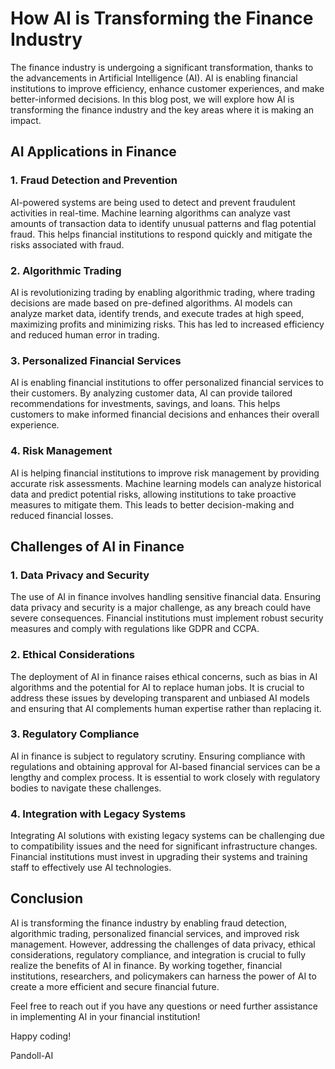 # How AI is Transforming the Finance Industry

The finance industry is undergoing a significant transformation, thanks to the advancements in Artificial Intelligence (AI). AI is enabling financial institutions to improve efficiency, enhance customer experiences, and make better-informed decisions. In this blog post, we will explore how AI is transforming the finance industry and the key areas where it is making an impact.

## AI Applications in Finance

### 1. Fraud Detection and Prevention

AI-powered systems are being used to detect and prevent fraudulent activities in real-time. Machine learning algorithms can analyze vast amounts of transaction data to identify unusual patterns and flag potential fraud. This helps financial institutions to respond quickly and mitigate the risks associated with fraud.

### 2. Algorithmic Trading

AI is revolutionizing trading by enabling algorithmic trading, where trading decisions are made based on pre-defined algorithms. AI models can analyze market data, identify trends, and execute trades at high speed, maximizing profits and minimizing risks. This has led to increased efficiency and reduced human error in trading.

### 3. Personalized Financial Services

AI is enabling financial institutions to offer personalized financial services to their customers. By analyzing customer data, AI can provide tailored recommendations for investments, savings, and loans. This helps customers to make informed financial decisions and enhances their overall experience.

### 4. Risk Management

AI is helping financial institutions to improve risk management by providing accurate risk assessments. Machine learning models can analyze historical data and predict potential risks, allowing institutions to take proactive measures to mitigate them. This leads to better decision-making and reduced financial losses.

## Challenges of AI in Finance

### 1. Data Privacy and Security

The use of AI in finance involves handling sensitive financial data. Ensuring data privacy and security is a major challenge, as any breach could have severe consequences. Financial institutions must implement robust security measures and comply with regulations like GDPR and CCPA.

### 2. Ethical Considerations

The deployment of AI in finance raises ethical concerns, such as bias in AI algorithms and the potential for AI to replace human jobs. It is crucial to address these issues by developing transparent and unbiased AI models and ensuring that AI complements human expertise rather than replacing it.

### 3. Regulatory Compliance

AI in finance is subject to regulatory scrutiny. Ensuring compliance with regulations and obtaining approval for AI-based financial services can be a lengthy and complex process. It is essential to work closely with regulatory bodies to navigate these challenges.

### 4. Integration with Legacy Systems

Integrating AI solutions with existing legacy systems can be challenging due to compatibility issues and the need for significant infrastructure changes. Financial institutions must invest in upgrading their systems and training staff to effectively use AI technologies.

## Conclusion

AI is transforming the finance industry by enabling fraud detection, algorithmic trading, personalized financial services, and improved risk management. However, addressing the challenges of data privacy, ethical considerations, regulatory compliance, and integration is crucial to fully realize the benefits of AI in finance. By working together, financial institutions, researchers, and policymakers can harness the power of AI to create a more efficient and secure financial future.

Feel free to reach out if you have any questions or need further assistance in implementing AI in your financial institution!

Happy coding!

Pandoll-AI
